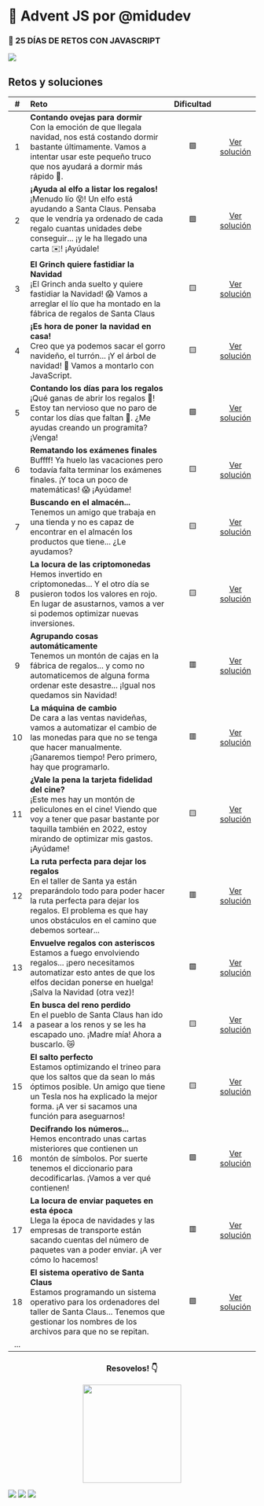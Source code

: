 # 🎄 Advent JS por @midudev

<div align="left">
    <h3>🎁 25 DÍAS DE RETOS CON JAVASCRIPT</h3>
    <img src="https://i.imgur.com/Xurml9U.png">
</div>

## Retos y soluciones

|  #  | Reto                                                                                                                                                                                                                               | Dificultad |                                       |
| :-: | :--------------------------------------------------------------------------------------------------------------------------------------------------------------------------------------------------------------------------------- | :--------: | :-----------------------------------: |
|  1  | <b>Contando ovejas para dormir </b><br>Con la emoción de que llegala navidad, nos está costando dormir bastante últimamente. Vamos a intentar usar este pequeño truco que nos ayudará a dormir más rápido 🐑.                      |     🟩     | [Ver solución](./solutions/reto1.md)  |
|  2  | <b>¡Ayuda al elfo a listar los regalos!</b><br>¡Menudo lío 😵! Un elfo está ayudando a Santa Claus. Pensaba que le vendría ya ordenado de cada regalo cuantas unidades debe conseguir... ¡y le ha llegado una carta ✉️! ¡Ayúdale!  |     🟩     | [Ver solución](./solutions/reto2.md)  |
|  3  | <b>El Grinch quiere fastidiar la Navidad</b><br>¡El Grinch anda suelto y quiere fastidiar la Navidad! 😱 Vamos a arreglar el lío que ha montado en la fábrica de regalos de Santa Claus                                            |     🟨     | [Ver solución](./solutions/reto3.md)  |
|  4  | <b>¡Es hora de poner la navidad en casa!</b><br>Creo que ya podemos sacar el gorro navideño, el turrón... ¡Y el árbol de navidad! 🎄 Vamos a montarlo con JavaScript.                                                              |     🟨     | [Ver solución](./solutions/reto4.md)  |
|  5  | <b>Contando los días para los regalos</b><br>¡Qué ganas de abrir los regalos 🎁! Estoy tan nervioso que no paro de contar los días que faltan 🤣. ¿Me ayudas creando un programita? ¡Venga!                                        |     🟩     | [Ver solución](./solutions/reto5.md)  |
|  6  | <b>Rematando los exámenes finales</b><br>Buffff! Ya huelo las vacaciones pero todavía falta terminar los exámenes finales. ¡Y toca un poco de matemáticas! 😱 ¡Ayúdame!                                                            |     🟨     | [Ver solución](./solutions/reto6.md)  |
|  7  | <b>Buscando en el almacén...</b><br>Tenemos un amigo que trabaja en una tienda y no es capaz de encontrar en el almacén los productos que tiene... ¿Le ayudamos?                                                                   |     🟨     | [Ver solución](./solutions/reto7.md)  |
|  8  | <b>La locura de las criptomonedas</b><br>Hemos invertido en criptomonedas... Y el otro día se pusieron todos los valores en rojo. En lugar de asustarnos, vamos a ver si podemos optimizar nuevas inversiones.                     |     🟨     | [Ver solución](./solutions/reto8.md)  |
|  9  | <b>Agrupando cosas automáticamente</b><br>Tenemos un montón de cajas en la fábrica de regalos... y como no automaticemos de alguna forma ordenar este desastre... ¡Igual nos quedamos sin Navidad!                                 |     🟥     | [Ver solución](./solutions/reto9.md)  |
| 10  | <b>La máquina de cambio</b><br>De cara a las ventas navideñas, vamos a automatizar el cambio de las monedas para que no se tenga que hacer manualmente. ¡Ganaremos tiempo! Pero primero, hay que programarlo.                      |     🟥     | [Ver solución](./solutions/reto10.md) |
| 11  | <b>¿Vale la pena la tarjeta fidelidad del cine?</b><br>¡Este mes hay un montón de peliculones en el cine! Viendo que voy a tener que pasar bastante por taquilla también en 2022, estoy mirando de optimizar mis gastos. ¡Ayúdame! |     🟨     | [Ver solución](./solutions/reto11.md) |
| 12  | <b>La ruta perfecta para dejar los regalos</b><br>En el taller de Santa ya están preparándolo todo para poder hacer la ruta perfecta para dejar los regalos. El problema es que hay unos obstáculos en el camino que debemos sortear... |     🟥     | [Ver solución](./solutions/reto12.md) |
| 13  | <b>Envuelve regalos con asteriscos</b><br>Estamos a fuego envolviendo regalos... ¡pero necesitamos automatizar esto antes de que los elfos decidan ponerse en huelga! ¡Salva la Navidad (otra vez)! |     🟩     | [Ver solución](./solutions/reto13.md) |
| 14  | <b>En busca del reno perdido</b><br>En el pueblo de Santa Claus han ido a pasear a los renos y se les ha escapado uno. ¡Madre mía! Ahora a buscarlo. 😿 |     🟨     | [Ver solución](./solutions/reto14.md) |
| 15  | <b>El salto perfecto</b><br>Estamos optimizando el trineo para que los saltos que da sean lo más óptimos posible. Un amigo que tiene un Tesla nos ha explicado la mejor forma. ¡A ver si sacamos una función para aseguarnos! |     🟨     | [Ver solución](./solutions/reto15.md) |
| 16  | <b>Decifrando los números...</b><br>Hemos encontrado unas cartas misteriores que contienen un montón de símbolos. Por suerte tenemos el diccionario para decodificarlas. ¡Vamos a ver qué contienen! |     🟩     | [Ver solución](./solutions/reto16.md) |
| 17  | <b>La locura de enviar paquetes en esta época</b><br>Llega la época de navidades y las empresas de transporte están sacando cuentas del número de paquetes van a poder enviar. ¡A ver cómo lo hacemos! |     🟥     | [Ver solución](./solutions/reto17.md) |
| 18  | <b>El sistema operativo de Santa Claus</b><br>Estamos programando un sistema operativo para los ordenadores del taller de Santa Claus... Tenemos que gestionar los nombres de los archivos para que no se repitan. |     🟩     | [Ver solución](./solutions/reto18.md) |
| ... |                                                                                                                                                                                                                                    |            |                                       |

<div align="center">
    <h3>Resovelos! 👇 </h3>
    <a target="_blank" href="https://adventjs.dev">
      <img src="https://i.imgur.com/T88xjI1.png" width="200">
    </a>
</div>

[![](https://img.shields.io/badge/-%40midudev-1DA1F2?style=flat-square&logo=twitter&logoColor=white)](https://twitter.com/midudev)
[![](https://img.shields.io/badge/-%40midudev-9146FF?style=flat-square&logo=twitch&logoColor=white)](https://www.twitch.tv/midudev)
[![](https://img.shields.io/badge/-%40midudev-ff0000?style=flat-square&logo=youtube&logoColor=white)](https://www.youtube.com/midudev)

